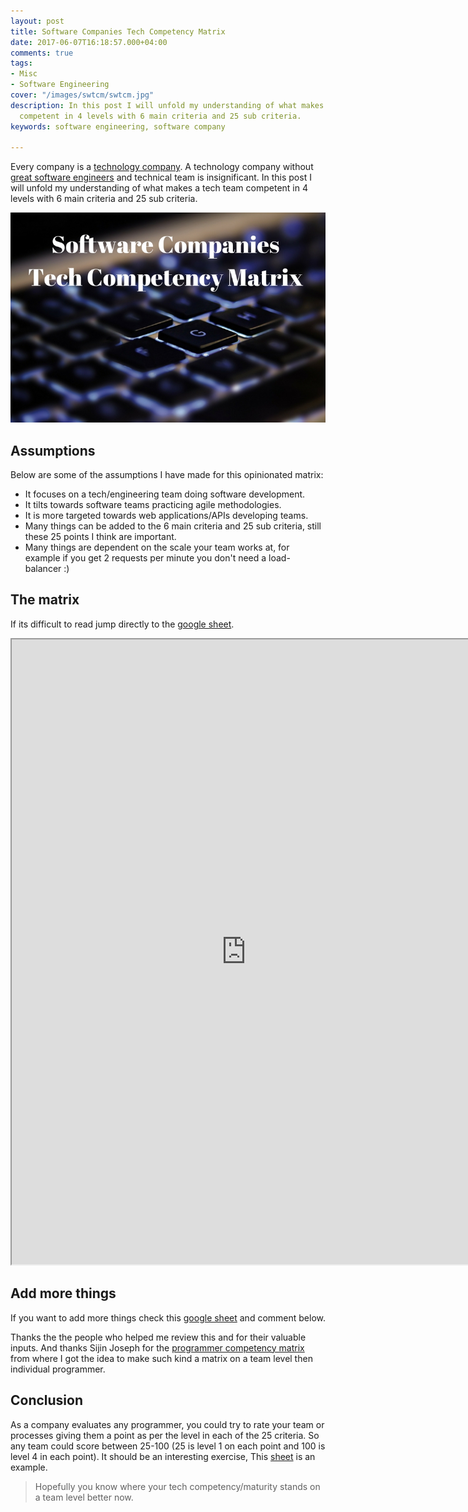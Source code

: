 ```yaml
---
layout: post
title: Software Companies Tech Competency Matrix
date: 2017-06-07T16:18:57.000+04:00
comments: true
tags:
- Misc
- Software Engineering
cover: "/images/swtcm/swtcm.jpg"
description: In this post I will unfold my understanding of what makes a tech team
  competent in 4 levels with 6 main criteria and 25 sub criteria.
keywords: software engineering, software company

---
```

Every company is a [technology company](https://www.wsj.com/articles/every-company-is-now-a-tech-company-1543901207). A technology company without [great software engineers](/blog/2020/10/crucial-software-engineer-qualities/) and technical team is insignificant. In this post I will unfold my understanding of what makes a tech team competent in 4 levels with 6 main criteria and 25 sub criteria.

<!-- more -->

<img class="center" loading="lazy" src="/images/swtcm/swtcm.jpg" title="Software Companies Tech Competency Matrix" alt="Software Companies Tech Competency Matrix">

## Assumptions

Below are some of the assumptions I have made for this opinionated matrix:

* It focuses on a tech/engineering team doing software development.
* It tilts towards software teams practicing agile methodologies.
* It is more targeted towards web applications/APIs developing teams.
* Many things can be added to the 6 main criteria and 25 sub criteria, still these 25 points I think are important.
* Many things are dependent on the scale your team works at, for example if you get 2 requests per minute you don't need a load-balancer :)

## The matrix

If its difficult to read jump directly to the [google sheet](https://docs.google.com/spreadsheets/d/1uDx5RG8k7Oxl6REGPgZIG-qqCNfn3E8WwczPPyoWvSA/edit?usp=sharing).

<iframe src="https://docs.google.com/spreadsheets/d/1uDx5RG8k7Oxl6REGPgZIG-qqCNfn3E8WwczPPyoWvSA/pubhtml?gid=0&amp;single=true&amp;widget=false&amp;headers=false" width="750px" height="1000px"></iframe>

## Add more things

If you want to add more things check this [google sheet](https://docs.google.com/spreadsheets/d/1uDx5RG8k7Oxl6REGPgZIG-qqCNfn3E8WwczPPyoWvSA/edit?usp=sharing) and comment below.

Thanks the the people who helped me review this and for their valuable inputs. And thanks Sijin Joseph for the [programmer competency matrix](http://sijinjoseph.com/programmer-competency-matrix/) from where I got the idea to
make such kind a matrix on a team level then individual programmer.

## Conclusion

As a company evaluates any programmer, you could try to rate your team or processes giving them a point as per the level in each of the 25 criteria.
So any team could score between 25-100 (25 is level 1 on each point and 100 is level 4 in each point). It should be an interesting exercise, This [sheet](https://docs.google.com/spreadsheets/d/1nenLo3uV3xN0PBt-heg0HLogLgHKw32QFeF4wj6Hdqs/edit?usp=sharing) is an example.

> Hopefully you know where your tech competency/maturity stands on a team level better now.